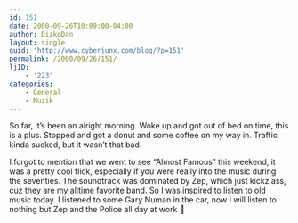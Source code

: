 ```yaml
---
id: 151
date: 2000-09-26T10:09:00-04:00
author: DizkoDan
layout: single
guid: 'http://www.cyberjunx.com/blog/?p=151'
permalink: /2000/09/26/151/
ljID:
    - '223'
categories:
    - General
    - Muzik
---
```


So far, it’s been an alright morning. Woke up and got out of bed on time, this is a plus. Stopped and got a donut and some coffee on my way in. Traffic kinda sucked, but it wasn’t that bad.

I forgot to mention that we went to see “Almost Famous” this weekend, it was a pretty cool flick, especially if you were really into the music during the seventies. The soundtrack was dominated by Zep, which just kickz ass, cuz they are my alltime favorite band. So I was inspired to listen to old music today. I listened to some Gary Numan in the car, now I will listen to nothing but Zep and the Police all day at work 🙂